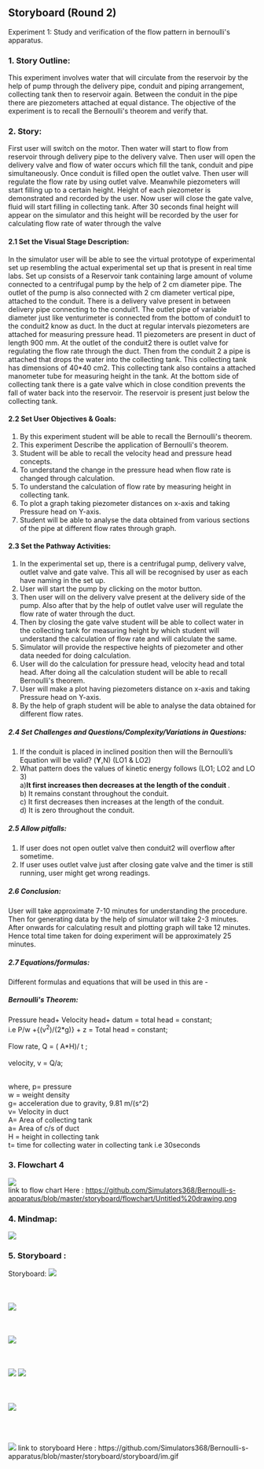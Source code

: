 ## Storyboard (Round 2)



Experiment 1: Study and verification of the flow pattern in bernoulli's apparatus.

### 1. Story Outline:

This experiment involves water that will circulate from the reservoir by the help of pump through the delivery pipe, conduit and piping arrangement, collecting tank then to reservoir again. Between the conduit in the pipe there are piezometers attached at equal distance. 
The objective of the experiment is to recall the Bernoulli's theorem and verify that.

### 2. Story:

First user will switch on the motor. Then water will start to flow from reservoir through delivery pipe to the delivery valve. Then user will open the delivery valve and flow of water occurs which fill the tank, conduit and pipe simultaneously. Once conduit is filled open the outlet valve.
Then user will regulate the flow rate by using outlet valve. Meanwhile piezometers will start filling up to a certain height. Height of each piezometer is demonstrated and recorded by the user. 
Now user will close the gate valve, fluid will start filling in collecting tank. After 30 seconds final height will appear on the simulator and this height will be recorded by the user for calculating flow rate of water through the valve

#### 2.1 Set the Visual Stage Description:
In the simulator user will be able to see the virtual prototype of experimental set up resembling the actual experimental set up that is present in real time labs.
Set up consists of a Reservoir tank containing large amount of volume connected to a centrifugal pump by the help of 2 cm diameter pipe. The outlet of the pump is also connected with 2 cm diameter vertical pipe, attached to the conduit. There is a delivery valve present in between delivery pipe connecting to the conduit1. The outlet pipe of variable diameter just like venturimeter is connected from the bottom of conduit1 to the conduit2 know as duct. In the duct at regular intervals piezometers are attached for measuring pressure head. 11 piezometers are present in  duct of length 900 mm.
At the outlet of the conduit2 there is  outlet valve for regulating the flow rate through the duct. Then from the conduit 2 a pipe is attached that drops the water into the collecting tank. This collecting tank has dimensions of 40*40 cm2. This collecting tank also contains a attached manometer tube for measuring height in the tank. At the bottom side of collecting tank there is a gate valve which in close condition prevents the fall of water back into the reservoir. The reservoir is present just below the collecting tank.
#### 2.2 Set User Objectives & Goals:
1) By this experiment student will be able to recall the Bernoulli's theorem. 
2) This experiment Describe the application of Bernoulli's theorem.
3) Student will be able to recall the velocity head and pressure head concepts.
4) To understand the change in the pressure head when flow rate is changed through calculation.
5) To understand the calculation of flow rate by measuring height in collecting tank.
6) To plot a graph taking piezometer distances on x-axis and taking Pressure head on Y-axis.
7) Student will be able to analyse the data obtained from various sections of the pipe at different flow rates through graph.

#### 2.3 Set the Pathway Activities:

1) In the experimental set up, there is a centrifugal pump, delivery valve, outlet valve and gate valve. This all will be recognised by user as each have naming in the set up.
2) User will start the pump by clicking on the motor button.
3) Then user will on the delivery valve present at the delivery side of the pump. Also after that by the help of outlet valve user will regulate the flow rate of water through the duct.
4) Then by closing the gate valve student will be able to collect water in the collecting tank for measuring height by which student will understand the calculation of flow rate and will calculate the same.
5) Simulator will provide the respective heights of piezometer and other data needed for doing calculation.
6) User will do the calculation for pressure head, velocity head and total head. After doing all the calculation student will be able to recall Bernoulli's theorem. 
7) User will make a plot having piezometers distance on x-axis and taking Pressure head on Y-axis. 
8) By the help of graph student will be able to analyse the data obtained for different flow rates.

##### 2.4 Set Challenges and Questions/Complexity/Variations in Questions:
1) If the conduit is placed in inclined position then will the Bernoulli’s Equation will be valid? (<b>Y</b>,N) (LO1 & LO2)<br>
2) What pattern does the values of kinetic energy follows (LO1; LO2 and LO 3)<br>
a)<b>It first increases then decreases at the length of the conduit </b>.<br>
b)	It remains constant throughout the conduit.<br>
c)	It first decreases then increases at the length of the conduit.<br>
d)	It is zero throughout the conduit.<br>


##### 2.5 Allow pitfalls:
1. If user does not open outlet valve then conduit2 will overflow after sometime.
2. If user uses outlet valve just after closing gate valve and the timer is still running, user might get wrong readings.


##### 2.6 Conclusion:

User will take approximate 7-10 minutes for understanding the procedure. Then for generating data by the help of simulator will take 2-3 minutes. After onwards for calculating result and plotting graph will take 12 minutes. Hence total time taken for doing experiment will be approximately 25 minutes.

##### 2.7 Equations/formulas: 
Different formulas and equations that will be used in this are - 

<h5>Bernoulli's Theorem:</h5>
Pressure head+ Velocity head+ datum = total head = constant;
 <br>i.e P/w +{(v<sup>2</sup>)/(2*g)} + z = Total head = constant; <br>
<br>Flow rate, Q = ( A*H)/ t ;
<br><br>
velocity, v = Q/a;

<br> where, 
p= pressure <br>
w = weight density <br>
g= acceleration due to gravity, 9.81 m/(s^2) <br>
v= Velocity in duct <br>
A= Area of collecting tank <br>
a= Area of c/s of duct <br>
H = height in collecting tank <br>
t= time for collecting water in collecting tank i.e 30seconds <br>


### 3. Flowchart 4
<img src="flowchart/Untitled drawing.png"/><br>
link to flow chart Here : https://github.com/Simulators368/Bernoulli-s-apparatus/blob/master/storyboard/flowchart/Untitled%20drawing.png
<br>


### 4. Mindmap:
<img src="mindmap/bernauli.png"/>
 

### 5. Storyboard :
Storyboard:
<img src="images/bern-1.png" /> <br><br><br><br>
<img src="images/bern-2.png" /> <br><br> <br><br>
<img src="images/bern-3.png" /> <br><br><br><br>
<img src="images/bern-4.png" />          <img src="images/bern-5.png" /> <br><br><br><br>
<img src="images/bern-8.png" /> <br><br><br><br>

<img src="storyboard/im.gif" />
link to storyboard Here : https://github.com/Simulators368/Bernoulli-s-apparatus/blob/master/storyboard/storyboard/im.gif
